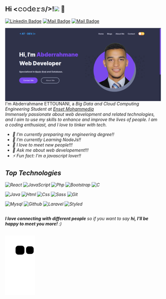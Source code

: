 ## Hi <𝚌𝚘𝚍𝚎𝚛𝚜/>!<img src="https://katalinszilardhungarianspecializedtranslations.files.wordpress.com/2018/05/tumblr_o2a9wxkfxi1r6l65eo1_1280.gif" width="50"> 👋

<p align='center'>
  
[![Linkedin Badge](https://img.shields.io/badge/-Abderrahmane.Ettounani-0e76a8?style=flat&labelColor=0e76a8&logo=linkedin&logoColor=white)](https://www.linkedin.com/in/abderrahmane-et-tounani-21348020b/) [![Mail Badge](https://img.shields.io/badge/-@Abderrahmane.ettounani-e84393?style=flat&labelColor=e84393&logo=instagram&logoColor=white)](https://www.instagram.com/ettounani99/) [![Mail Badge](https://img.shields.io/badge/-Abderrahmane.ettounani-c0392b?style=flat&labelColor=c0392b&logo=twitter&logoColor=white)](https://twitter.com/TounaniEt)
 
</p>

<img align="right" src="https://github.com/ET-TOUNANI/resumer-Abderrahmane/blob/master/port.png" />


I'm Abderrahmane ETTOUNANI, a <em>Big Data and Cloud Computing Engineering Student at <a href="https://www.enset-media.ac.ma/">Enset Mohammedia</a><br/>
Immensely passionate about web development and related technologies,
and I aim to use my skills to enhance and improve the lives of people.
I am a coding enthusiast, and I love to tinker with tech.

- 🔭 I’m currently preparing my engineering degree!!
- 🌱 I’m currently Learning NodeJs!! 
- 👯 I love to meet new people!!!
- 💬 Ask me about web developement!!!
- ⚡ Fun fact: I'm a javascript lover!!


## Top Technologies
![React](https://img.shields.io/badge/-React-black?style=flat-square&logo=react)
![JavaScript](https://img.shields.io/badge/-JavaScript-black?style=flat-square&logo=javascript)
![Php](https://img.shields.io/badge/-php-black?style=flat-square&logo=php)
![Bootstrap](https://img.shields.io/badge/-bootstrap-black?style=flat-square&logo=bootstrap)
![C](https://img.shields.io/badge/-c-black?style=flat-square&logo=c)

![Java](https://img.shields.io/badge/-java-black?style=flat-square&logo=java)
![Html](https://img.shields.io/badge/-html-black?style=flat-square&logo=html5)
![Css](https://img.shields.io/badge/-css-black?style=flat-square&logo=css3)
![Sass](https://img.shields.io/badge/-sass-black?style=flat-square&logo=sass)
![Git](https://img.shields.io/badge/-git-black?style=flat-square&logo=git)

![Mysql](https://img.shields.io/badge/-mysql-black?style=flat-square&logo=mysql)
![Github](https://img.shields.io/badge/-github-black?style=flat-square&logo=github)
![Laravel](https://img.shields.io/badge/-laravel-black?style=flat-square&logo=laravel)
![Styled](https://img.shields.io/badge/-styledComponents-black?style=flat-square&logo=styledComponents)
  

  
 ##
  <em><b>I love connecting with different people</b> so if you want to say <b>hi, I'll be happy to meet you more!</b> :)</em>

  ##

<div>

  ![Snake animation](https://github.com/elbouchouki/elbouchouki/blob/output/github-contribution-grid-snake.svg)

</div>



